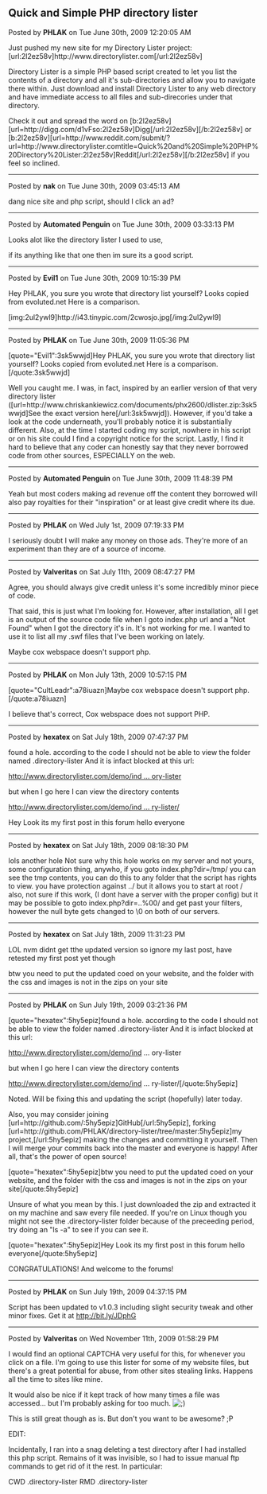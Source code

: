 ## Quick and Simple PHP directory lister
Posted by **PHLAK** on Tue June 30th, 2009 12:20:05 AM

Just pushed my new site for my Directory Lister project: [url:2l2ez58v]http&#58;//www&#46;directorylister&#46;com[/url:2l2ez58v]

Directory Lister is a simple PHP based script created to let you list the contents of a directory and all it's sub-directories and allow you to navigate there within. Just download and install Directory Lister to any web directory and have immediate access to all files and sub-direcories under that directory.

Check it out and spread the word on [b:2l2ez58v][url=http&#58;//digg&#46;com/d1vFso:2l2ez58v]Digg[/url:2l2ez58v][/b:2l2ez58v] or [b:2l2ez58v][url=http&#58;//www&#46;reddit&#46;com/submit/?url=http&#58;//www&#46;directorylister&#46;comtitle=Quick%20and%20Simple%20PHP%20Directory%20Lister:2l2ez58v]Reddit[/url:2l2ez58v][/b:2l2ez58v] if you feel so inclined.

--------------------------------------------------------------------------------

Posted by **nak** on Tue June 30th, 2009 03:45:13 AM

dang nice site and php script, should I click an ad?

--------------------------------------------------------------------------------

Posted by **Automated Penguin** on Tue June 30th, 2009 03:33:13 PM

Looks alot like the directory lister I used to use, 

if its anything like that one then im sure its a good script.

--------------------------------------------------------------------------------

Posted by **Evil1** on Tue June 30th, 2009 10:15:39 PM

Hey PHLAK, you sure you wrote that directory list yourself? Looks copied from evoluted.net Here is a comparison.

[img:2ul2ywl9]http&#58;//i43&#46;tinypic&#46;com/2cwosjo&#46;jpg[/img:2ul2ywl9]

--------------------------------------------------------------------------------

Posted by **PHLAK** on Tue June 30th, 2009 11:05:36 PM

[quote=&quot;Evil1&quot;:3sk5wwjd]Hey PHLAK, you sure you wrote that directory list yourself? Looks copied from evoluted.net Here is a comparison.[/quote:3sk5wwjd]

Well you caught me.  I was, in fact, inspired by an earlier version of that very directory lister ([url=http&#58;//www&#46;chriskankiewicz&#46;com/documents/phx2600/dlister&#46;zip:3sk5wwjd]See the exact version here[/url:3sk5wwjd]).  However, if you'd take a look at the code underneath, you'll probably notice it is substantially different.  Also, at the time I started coding my script, nowhere in his script or on his site could I find a copyright notice for the script.  Lastly, I find it hard to believe that any coder can honestly say that they never borrowed code from other sources, ESPECIALLY on the web.

--------------------------------------------------------------------------------

Posted by **Automated Penguin** on Tue June 30th, 2009 11:48:39 PM

Yeah but most coders making ad revenue off the content they borrowed will also pay royalties for their &quot;inspiration&quot; or at least give credit where its due.

--------------------------------------------------------------------------------

Posted by **PHLAK** on Wed July 1st, 2009 07:19:33 PM

I seriously doubt I will make any money on those ads.  They're more of an experiment than they are of a source of income.

--------------------------------------------------------------------------------

Posted by **Valveritas** on Sat July 11th, 2009 08:47:27 PM

Agree, you should always give credit unless it's some incredibly minor piece of code. 

That said, this is just what I'm looking for.  However, after installation, all I get is an output of the source code file when I goto index.php url and a &quot;Not Found&quot; when I got the directory it's in.  It's not working for me.  I wanted to use it to list all my .swf files that I've been working on lately.

Maybe cox webspace doesn't support php.

--------------------------------------------------------------------------------

Posted by **PHLAK** on Mon July 13th, 2009 10:57:15 PM

[quote=&quot;CultLeadr&quot;:a78iuazn]Maybe cox webspace doesn't support php.[/quote:a78iuazn]

I believe that's  correct, Cox webspace does not support PHP.

--------------------------------------------------------------------------------

Posted by **hexatex** on Sat July 18th, 2009 07:47:37 PM

found a hole. according to the code I should not be able to view the folder named .directory-lister
And it is infact blocked at this url:
<!-- m --><a class="postlink" href="http://www.directorylister.com/demo/index.php?dir=.directory-lister">http://www.directorylister.com/demo/ind ... ory-lister</a><!-- m -->

but when I go here I can view the directory contents
<!-- m --><a class="postlink" href="http://www.directorylister.com/demo/index.php?dir=.directory-lister/">http://www.directorylister.com/demo/ind ... ry-lister/</a><!-- m -->

Hey Look its my first post in this forum hello everyone

--------------------------------------------------------------------------------

Posted by **hexatex** on Sat July 18th, 2009 08:18:30 PM

lols another hole Not sure why this hole works on my server and not yours, some configuration thing, anywho, if you goto index.php?dir=/tmp/ 
you can see the tmp contents, you can do this to any folder that the script has rights to view. you have protection against ../ but it allows you to start at root / 
also, not sure if this work, (I dont have a server with the proper config) but it may be possible to goto 
index.php?dir=..%00/ and get past your filters, however the null byte gets changed to \0 on both of our servers.

--------------------------------------------------------------------------------

Posted by **hexatex** on Sat July 18th, 2009 11:31:23 PM

LOL nvm didnt get tthe updated version so ignore my last post, have retested my first post yet though

btw you need to put the updated coed on your website, and the folder with the css and images is not in the zips on your site

--------------------------------------------------------------------------------

Posted by **PHLAK** on Sun July 19th, 2009 03:21:36 PM

[quote=&quot;hexatex&quot;:5hy5epiz]found a hole. according to the code I should not be able to view the folder named .directory-lister
And it is infact blocked at this url:
<!-- m --><a class="postlink" href="http://www.directorylister.com/demo/ind">http://www.directorylister.com/demo/ind</a><!-- m --> ... ory-lister

but when I go here I can view the directory contents
<!-- m --><a class="postlink" href="http://www.directorylister.com/demo/ind">http://www.directorylister.com/demo/ind</a><!-- m --> ... ry-lister/[/quote:5hy5epiz]

Noted.  Will be fixing this and updating the script (hopefully) later today.

Also, you may consider joining [url=http&#58;//github&#46;com/:5hy5epiz]GitHub[/url:5hy5epiz], forking [url=http&#58;//github&#46;com/PHLAK/directory-lister/tree/master:5hy5epiz]my project,[/url:5hy5epiz] making the changes and committing it yourself.  Then I will merge your commits back into the master and everyone is happy!  After all, that's the power of open source!


[quote=&quot;hexatex&quot;:5hy5epiz]btw you need to put the updated coed on your website, and the folder with the css and images is not in the zips on your site[/quote:5hy5epiz]

Unsure of what you mean by this.  I just downloaded the zip and extracted it on my machine and saw every file needed.  If you're on Linux though you might not see the .directory-lister folder because of the preceeding period, try doing an  &quot;ls -a&quot; to see if you can see it.


[quote=&quot;hexatex&quot;:5hy5epiz]Hey Look its my first post in this forum hello everyone[/quote:5hy5epiz]

CONGRATULATIONS!  And welcome to the forums!

--------------------------------------------------------------------------------

Posted by **PHLAK** on Sun July 19th, 2009 04:37:15 PM

Script has been updated to v1.0.3 including slight security tweak and other minor fixes.  Get it at <!-- m --><a class="postlink" href="http://bit.ly/JDphG">http://bit.ly/JDphG</a><!-- m -->

--------------------------------------------------------------------------------

Posted by **Valveritas** on Wed November 11th, 2009 01:58:29 PM

I would find an optional CAPTCHA very useful for this, for whenever you click on a file.  I'm going to use this lister for some of my website files, but there's a great potential for abuse, from other sites stealing links.   Happens all the time to sites like mine.   

It would also be nice if it kept track of how many times a file was accessed... but I'm probably asking for too much.  <!-- s;) --><img src="{SMILIES_PATH}/icon_e_wink.gif" alt=";)" title="Wink" /><!-- s;) -->

This is still great though as is.  But don't you want to be awesome? ;P

EDIT:

Incidentally, I ran into a snag deleting a test directory after I had installed this php script.   Remains of it was invisible, so I had to issue manual ftp commands to get rid of it the rest.  In particular:

CWD .directory-lister
RMD .directory-lister

